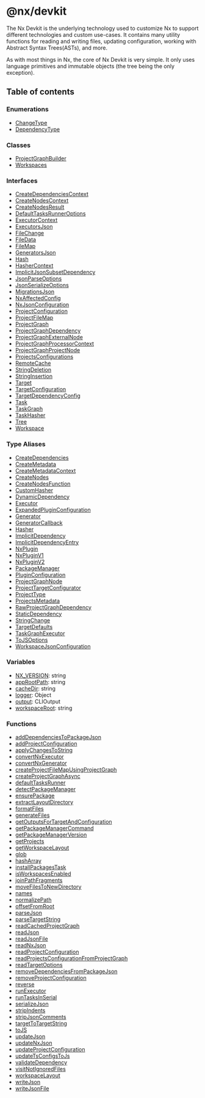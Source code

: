 # @nx/devkit

The Nx Devkit is the underlying technology used to customize Nx to support
different technologies and custom use-cases. It contains many utility
functions for reading and writing files, updating configuration,
working with Abstract Syntax Trees(ASTs), and more.

As with most things in Nx, the core of Nx Devkit is very simple.
It only uses language primitives and immutable objects
(the tree being the only exception).

## Table of contents

### Enumerations

- [ChangeType](../../devkit/documents/ChangeType)
- [DependencyType](../../devkit/documents/DependencyType)

### Classes

- [ProjectGraphBuilder](../../devkit/documents/ProjectGraphBuilder)
- [Workspaces](../../devkit/documents/Workspaces)

### Interfaces

- [CreateDependenciesContext](../../devkit/documents/CreateDependenciesContext)
- [CreateNodesContext](../../devkit/documents/CreateNodesContext)
- [CreateNodesResult](../../devkit/documents/CreateNodesResult)
- [DefaultTasksRunnerOptions](../../devkit/documents/DefaultTasksRunnerOptions)
- [ExecutorContext](../../devkit/documents/ExecutorContext)
- [ExecutorsJson](../../devkit/documents/ExecutorsJson)
- [FileChange](../../devkit/documents/FileChange)
- [FileData](../../devkit/documents/FileData)
- [FileMap](../../devkit/documents/FileMap)
- [GeneratorsJson](../../devkit/documents/GeneratorsJson)
- [Hash](../../devkit/documents/Hash)
- [HasherContext](../../devkit/documents/HasherContext)
- [ImplicitJsonSubsetDependency](../../devkit/documents/ImplicitJsonSubsetDependency)
- [JsonParseOptions](../../devkit/documents/JsonParseOptions)
- [JsonSerializeOptions](../../devkit/documents/JsonSerializeOptions)
- [MigrationsJson](../../devkit/documents/MigrationsJson)
- [NxAffectedConfig](../../devkit/documents/NxAffectedConfig)
- [NxJsonConfiguration](../../devkit/documents/NxJsonConfiguration)
- [ProjectConfiguration](../../devkit/documents/ProjectConfiguration)
- [ProjectFileMap](../../devkit/documents/ProjectFileMap)
- [ProjectGraph](../../devkit/documents/ProjectGraph)
- [ProjectGraphDependency](../../devkit/documents/ProjectGraphDependency)
- [ProjectGraphExternalNode](../../devkit/documents/ProjectGraphExternalNode)
- [ProjectGraphProcessorContext](../../devkit/documents/ProjectGraphProcessorContext)
- [ProjectGraphProjectNode](../../devkit/documents/ProjectGraphProjectNode)
- [ProjectsConfigurations](../../devkit/documents/ProjectsConfigurations)
- [RemoteCache](../../devkit/documents/RemoteCache)
- [StringDeletion](../../devkit/documents/StringDeletion)
- [StringInsertion](../../devkit/documents/StringInsertion)
- [Target](../../devkit/documents/Target)
- [TargetConfiguration](../../devkit/documents/TargetConfiguration)
- [TargetDependencyConfig](../../devkit/documents/TargetDependencyConfig)
- [Task](../../devkit/documents/Task)
- [TaskGraph](../../devkit/documents/TaskGraph)
- [TaskHasher](../../devkit/documents/TaskHasher)
- [Tree](../../devkit/documents/Tree)
- [Workspace](../../devkit/documents/Workspace)

### Type Aliases

- [CreateDependencies](../../devkit/documents/CreateDependencies)
- [CreateMetadata](../../devkit/documents/CreateMetadata)
- [CreateMetadataContext](../../devkit/documents/CreateMetadataContext)
- [CreateNodes](../../devkit/documents/CreateNodes)
- [CreateNodesFunction](../../devkit/documents/CreateNodesFunction)
- [CustomHasher](../../devkit/documents/CustomHasher)
- [DynamicDependency](../../devkit/documents/DynamicDependency)
- [Executor](../../devkit/documents/Executor)
- [ExpandedPluginConfiguration](../../devkit/documents/ExpandedPluginConfiguration)
- [Generator](../../devkit/documents/Generator)
- [GeneratorCallback](../../devkit/documents/GeneratorCallback)
- [Hasher](../../devkit/documents/Hasher)
- [ImplicitDependency](../../devkit/documents/ImplicitDependency)
- [ImplicitDependencyEntry](../../devkit/documents/ImplicitDependencyEntry)
- [NxPlugin](../../devkit/documents/NxPlugin)
- [NxPluginV1](../../devkit/documents/NxPluginV1)
- [NxPluginV2](../../devkit/documents/NxPluginV2)
- [PackageManager](../../devkit/documents/PackageManager)
- [PluginConfiguration](../../devkit/documents/PluginConfiguration)
- [ProjectGraphNode](../../devkit/documents/ProjectGraphNode)
- [ProjectTargetConfigurator](../../devkit/documents/ProjectTargetConfigurator)
- [ProjectType](../../devkit/documents/ProjectType)
- [ProjectsMetadata](../../devkit/documents/ProjectsMetadata)
- [RawProjectGraphDependency](../../devkit/documents/RawProjectGraphDependency)
- [StaticDependency](../../devkit/documents/StaticDependency)
- [StringChange](../../devkit/documents/StringChange)
- [TargetDefaults](../../devkit/documents/TargetDefaults)
- [TaskGraphExecutor](../../devkit/documents/TaskGraphExecutor)
- [ToJSOptions](../../devkit/documents/ToJSOptions)
- [WorkspaceJsonConfiguration](../../devkit/documents/WorkspaceJsonConfiguration)

### Variables

- [NX_VERSION](../../devkit/documents/NX_VERSION): string
- [appRootPath](../../devkit/documents/appRootPath): string
- [cacheDir](../../devkit/documents/cacheDir): string
- [logger](../../devkit/documents/logger): Object
- [output](../../devkit/documents/output): CLIOutput
- [workspaceRoot](../../devkit/documents/workspaceRoot): string

### Functions

- [addDependenciesToPackageJson](../../devkit/documents/addDependenciesToPackageJson)
- [addProjectConfiguration](../../devkit/documents/addProjectConfiguration)
- [applyChangesToString](../../devkit/documents/applyChangesToString)
- [convertNxExecutor](../../devkit/documents/convertNxExecutor)
- [convertNxGenerator](../../devkit/documents/convertNxGenerator)
- [createProjectFileMapUsingProjectGraph](../../devkit/documents/createProjectFileMapUsingProjectGraph)
- [createProjectGraphAsync](../../devkit/documents/createProjectGraphAsync)
- [defaultTasksRunner](../../devkit/documents/defaultTasksRunner)
- [detectPackageManager](../../devkit/documents/detectPackageManager)
- [ensurePackage](../../devkit/documents/ensurePackage)
- [extractLayoutDirectory](../../devkit/documents/extractLayoutDirectory)
- [formatFiles](../../devkit/documents/formatFiles)
- [generateFiles](../../devkit/documents/generateFiles)
- [getOutputsForTargetAndConfiguration](../../devkit/documents/getOutputsForTargetAndConfiguration)
- [getPackageManagerCommand](../../devkit/documents/getPackageManagerCommand)
- [getPackageManagerVersion](../../devkit/documents/getPackageManagerVersion)
- [getProjects](../../devkit/documents/getProjects)
- [getWorkspaceLayout](../../devkit/documents/getWorkspaceLayout)
- [glob](../../devkit/documents/glob)
- [hashArray](../../devkit/documents/hashArray)
- [installPackagesTask](../../devkit/documents/installPackagesTask)
- [isWorkspacesEnabled](../../devkit/documents/isWorkspacesEnabled)
- [joinPathFragments](../../devkit/documents/joinPathFragments)
- [moveFilesToNewDirectory](../../devkit/documents/moveFilesToNewDirectory)
- [names](../../devkit/documents/names)
- [normalizePath](../../devkit/documents/normalizePath)
- [offsetFromRoot](../../devkit/documents/offsetFromRoot)
- [parseJson](../../devkit/documents/parseJson)
- [parseTargetString](../../devkit/documents/parseTargetString)
- [readCachedProjectGraph](../../devkit/documents/readCachedProjectGraph)
- [readJson](../../devkit/documents/readJson)
- [readJsonFile](../../devkit/documents/readJsonFile)
- [readNxJson](../../devkit/documents/readNxJson)
- [readProjectConfiguration](../../devkit/documents/readProjectConfiguration)
- [readProjectsConfigurationFromProjectGraph](../../devkit/documents/readProjectsConfigurationFromProjectGraph)
- [readTargetOptions](../../devkit/documents/readTargetOptions)
- [removeDependenciesFromPackageJson](../../devkit/documents/removeDependenciesFromPackageJson)
- [removeProjectConfiguration](../../devkit/documents/removeProjectConfiguration)
- [reverse](../../devkit/documents/reverse)
- [runExecutor](../../devkit/documents/runExecutor)
- [runTasksInSerial](../../devkit/documents/runTasksInSerial)
- [serializeJson](../../devkit/documents/serializeJson)
- [stripIndents](../../devkit/documents/stripIndents)
- [stripJsonComments](../../devkit/documents/stripJsonComments)
- [targetToTargetString](../../devkit/documents/targetToTargetString)
- [toJS](../../devkit/documents/toJS)
- [updateJson](../../devkit/documents/updateJson)
- [updateNxJson](../../devkit/documents/updateNxJson)
- [updateProjectConfiguration](../../devkit/documents/updateProjectConfiguration)
- [updateTsConfigsToJs](../../devkit/documents/updateTsConfigsToJs)
- [validateDependency](../../devkit/documents/validateDependency)
- [visitNotIgnoredFiles](../../devkit/documents/visitNotIgnoredFiles)
- [workspaceLayout](../../devkit/documents/workspaceLayout)
- [writeJson](../../devkit/documents/writeJson)
- [writeJsonFile](../../devkit/documents/writeJsonFile)
